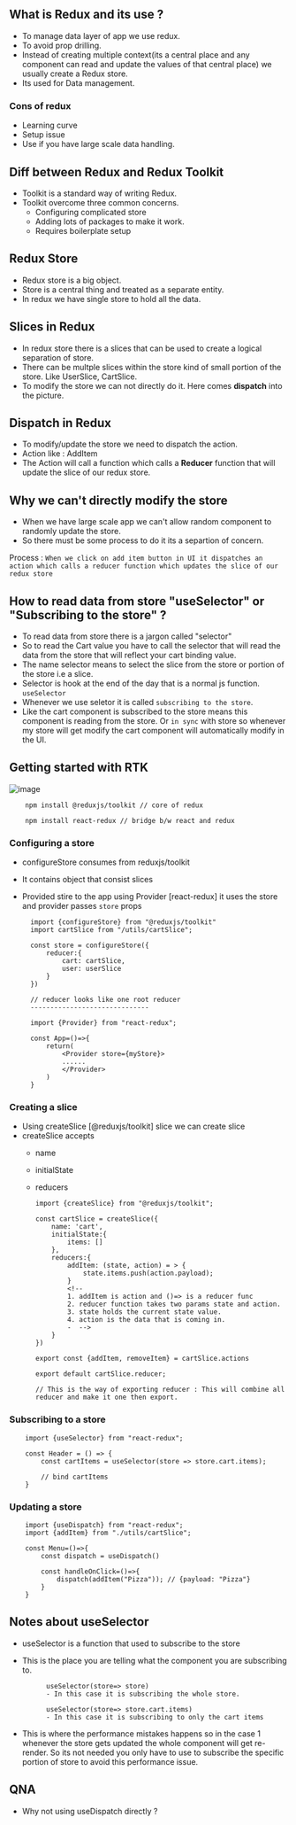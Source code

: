## What is Redux and its use ?
- To manage data layer of app we use redux.
- To avoid prop drilling.
- Instead of creating multiple context(its a central place and any component can read and update the values of that central place) we usually create a Redux store.
- Its used for Data management.

### Cons of redux
- Learning curve
- Setup issue
- Use if you have large scale data handling.
  
## Diff between Redux and Redux Toolkit
- Toolkit is a standard way of writing Redux.
- Toolkit overcome three common concerns.
  - Configuring complicated store
  - Adding lots of packages to make it work.
  - Requires boilerplate setup 

## Redux Store
- Redux store is a big object.
- Store is a central thing and treated as a separate entity.
- In redux we have single store to hold all the data.

## Slices in Redux
- In redux store there is a slices that can be used to create a logical separation of store.
- There can be multple slices within the store kind of small portion of the store. Like UserSlice, CartSlice.
- To modify the store we can not directly do it. Here comes **dispatch** into the picture.

## Dispatch in Redux
- To modify/update the store we need to dispatch the action. 
- Action like : AddItem
- The Action will call a function which calls a **Reducer** function that will update the slice of our redux store.

## Why we can't directly modify the store
- When we have large scale app we can't allow random component to randomly update the store.
- So there must be some process to do it its a separtion of concern.

Process : `When we click on add item button in UI it dispatches an action which calls a reducer function which updates the slice of our redux store`

## How to read data from store "useSelector" or "Subscribing to the store" ?
- To read data from store there is a jargon called "selector"
- So to read the Cart value you have to call the selector that will read the data from the store that will reflect your cart binding value.
- The name selector means to select the slice from the store or portion of the store i.e a slice.
- Selector is hook at the end of the day that is a normal js function. `useSelector`
- Whenever we use seletor it is called `subscribing to the store`.
- Like the cart component is subscribed to the store means this component is reading from the store. Or `in sync` with store so whenever my store will get modify the cart component will automatically modify in the UI.

## Getting started with RTK

![image](https://user-images.githubusercontent.com/42863919/232324254-6b99e6a3-e8a2-485f-a3b3-b692ab66064b.png)

        npm install @reduxjs/toolkit // core of redux

        npm install react-redux // bridge b/w react and redux

### Configuring a store
- configureStore consumes from reduxjs/toolkit
- It contains object that consist slices
- Provided stire to the app using Provider [react-redux] it uses the store and provider passes `store` props
  
        import {configureStore} from "@reduxjs/toolkit"
        import cartSlice from "/utils/cartSlice";

        const store = configureStore({
            reducer:{
                cart: cartSlice,
                user: userSlice
            }
        })

        // reducer looks like one root reducer
        ------------------------------

        import {Provider} from "react-redux";

        const App=()=>{
            return(
                <Provider store={myStore}>
                ......
                </Provider>
            )
        }

### Creating a slice
- Using createSlice [@reduxjs/toolkit] slice we can create slice
- createSlice accepts
  - name
  - initialState
  - reducers

        import {createSlice} from "@reduxjs/toolkit";

        const cartSlice = createSlice({
            name: 'cart',
            initialState:{
                items: []
            },
            reducers:{
                addItem: (state, action) = > {
                    state.items.push(action.payload);
                } 
                <!-- 
                1. addItem is action and ()=> is a reducer func
                2. reducer function takes two params state and action.
                3. state holds the current state value.
                4. action is the data that is coming in. 
                -  -->
            }
        })

        export const {addItem, removeItem} = cartSlice.actions

        export default cartSlice.reducer;

        // This is the way of exporting reducer : This will combine all reducer and make it one then export.

### Subscribing to a store

        import {useSelector} from "react-redux";

        const Header = () => {
            const cartItems = useSelector(store => store.cart.items);

            // bind cartItems
        }

### Updating a store

        import {useDispatch} from "react-redux";
        import {addItem} from "./utils/cartSlice";

        const Menu=()=>{
            const dispatch = useDispatch()

            const handleOnClick=()=>{
                dispatch(addItem("Pizza")); // {payload: "Pizza"}
            }
        }

## Notes about **useSelector**
- useSelector is a function that used to subscribe to the store 
- This is the place you are telling what the component you are subscribing to.
  
            useSelector(store=> store)
            - In this case it is subscribing the whole store.

            useSelector(store=> store.cart.items)
            - In this case it is subscribing to only the cart items

- This is where the performance mistakes happens so in the case 1 whenever the store gets updated the whole component will get re-render. So its not needed you only have to use to subscribe the specific portion of store to avoid this performance issue.
   
## QNA
- Why not using useDispatch directly ?
  
